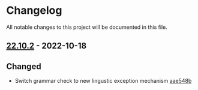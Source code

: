 # Changelog

All notable changes to this project will be documented in this file.

## [22.10.2] - 2022-10-18

## Changed
* Switch grammar check to new lingustic exception mechanism [aae548b](https://github.com/greenbone/troubadix/commit/aae548b)

[22.10.2]: https://github.com/greenbone/troubadix/compare/v22.9.9...22.10.2